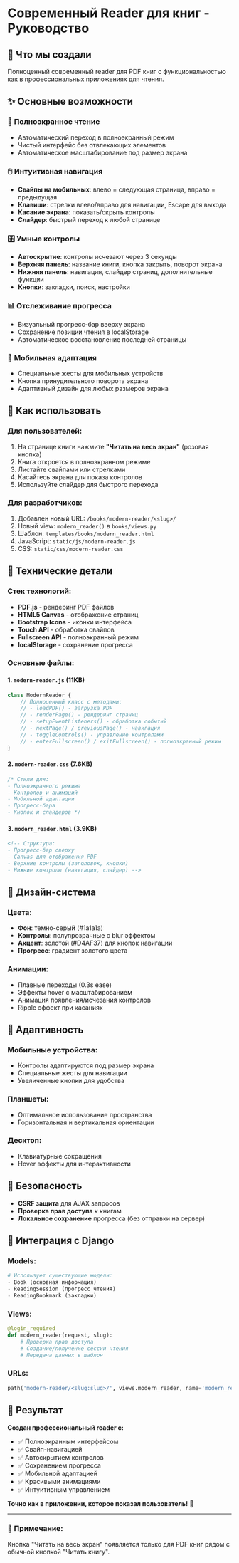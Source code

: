 # Современный Reader для книг - Руководство

## 🎉 Что мы создали

Полноценный современный reader для PDF книг с функциональностью как в профессиональных приложениях для чтения.

## ✨ Основные возможности

### 📱 **Полноэкранное чтение**
- Автоматический переход в полноэкранный режим
- Чистый интерфейс без отвлекающих элементов
- Автоматическое масштабирование под размер экрана

### 🖱️ **Интуитивная навигация**
- **Свайпы на мобильных**: влево = следующая страница, вправо = предыдущая
- **Клавиши**: стрелки влево/вправо для навигации, Escape для выхода
- **Касание экрана**: показать/скрыть контролы
- **Слайдер**: быстрый переход к любой странице

### 🎛️ **Умные контролы**
- **Автоскрытие**: контролы исчезают через 3 секунды
- **Верхняя панель**: название книги, кнопка закрыть, поворот экрана
- **Нижняя панель**: навигация, слайдер страниц, дополнительные функции
- **Кнопки**: закладки, поиск, настройки

### 📊 **Отслеживание прогресса**
- Визуальный прогресс-бар вверху экрана
- Сохранение позиции чтения в localStorage
- Автоматическое восстановление последней страницы

### 📱 **Мобильная адаптация**
- Специальные жесты для мобильных устройств
- Кнопка принудительного поворота экрана
- Адаптивный дизайн для любых размеров экрана

## 🚀 Как использовать

### Для пользователей:
1. На странице книги нажмите **"Читать на весь экран"** (розовая кнопка)
2. Книга откроется в полноэкранном режиме
3. Листайте свайпами или стрелками
4. Касайтесь экрана для показа контролов
5. Используйте слайдер для быстрого перехода

### Для разработчиков:
1. Добавлен новый URL: `/books/modern-reader/<slug>/`
2. Новый view: `modern_reader()` в `books/views.py`
3. Шаблон: `templates/books/modern_reader.html`
4. JavaScript: `static/js/modern-reader.js`
5. CSS: `static/css/modern-reader.css`

## 🔧 Технические детали

### Стек технологий:
- **PDF.js** - рендеринг PDF файлов
- **HTML5 Canvas** - отображение страниц
- **Bootstrap Icons** - иконки интерфейса
- **Touch API** - обработка свайпов
- **Fullscreen API** - полноэкранный режим
- **localStorage** - сохранение прогресса

### Основные файлы:

#### 1. `modern-reader.js` (11KB)
```javascript
class ModernReader {
    // Полноценный класс с методами:
    // - loadPDF() - загрузка PDF
    // - renderPage() - рендеринг страниц
    // - setupEventListeners() - обработка событий
    // - nextPage() / previousPage() - навигация
    // - toggleControls() - управление контролами
    // - enterFullscreen() / exitFullscreen() - полноэкранный режим
}
```

#### 2. `modern-reader.css` (7.6KB)
```css
/* Стили для:
- Полноэкранного режима
- Контролов и анимаций
- Мобильной адаптации
- Прогресс-бара
- Кнопок и слайдеров */
```

#### 3. `modern_reader.html` (3.9KB)
```html
<!-- Структура:
- Прогресс-бар сверху
- Canvas для отображения PDF
- Верхние контролы (заголовок, кнопки)
- Нижние контролы (навигация, слайдер) -->
```

## 🎨 Дизайн-система

### Цвета:
- **Фон**: темно-серый (#1a1a1a) 
- **Контролы**: полупрозрачные с blur эффектом
- **Акцент**: золотой (#D4AF37) для кнопок навигации
- **Прогресс**: градиент золотого цвета

### Анимации:
- Плавные переходы (0.3s ease)
- Эффекты hover с масштабированием
- Анимация появления/исчезания контролов
- Ripple эффект при касаниях

## 📱 Адаптивность

### Мобильные устройства:
- Контролы адаптируются под размер экрана
- Специальные жесты для навигации
- Увеличенные кнопки для удобства

### Планшеты:
- Оптимальное использование пространства
- Горизонтальная и вертикальная ориентации

### Десктоп:
- Клавиатурные сокращения
- Hover эффекты для интерактивности

## 🔐 Безопасность

- **CSRF защита** для AJAX запросов
- **Проверка прав доступа** к книгам
- **Локальное сохранение** прогресса (без отправки на сервер)

## 🚦 Интеграция с Django

### Models:
```python
# Использует существующие модели:
- Book (основная информация)
- ReadingSession (прогресс чтения)
- ReadingBookmark (закладки)
```

### Views:
```python
@login_required
def modern_reader(request, slug):
    # Проверка прав доступа
    # Создание/получение сессии чтения
    # Передача данных в шаблон
```

### URLs:
```python
path('modern-reader/<slug:slug>/', views.modern_reader, name='modern_reader')
```

## 🎯 Результат

**Создан профессиональный reader с:**
- ✅ Полноэкранным интерфейсом
- ✅ Свайп-навигацией
- ✅ Автоскрытием контролов
- ✅ Сохранением прогресса
- ✅ Мобильной адаптацией
- ✅ Красивыми анимациями
- ✅ Интуитивным управлением

**Точно как в приложении, которое показал пользователь!** 🎉

---

### 📝 Примечание:
Кнопка "Читать на весь экран" появляется только для PDF книг рядом с обычной кнопкой "Читать книгу".
